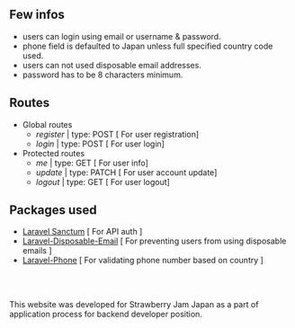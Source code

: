 ## Few infos
- users can login using email or username & password.
- phone field is defaulted to Japan unless full specified country code used.
- users can not used disposable email addresses. 
- password has to be 8 characters minimum. 

## Routes

-   Global routes
    -   *register* | type: POST [ For user registration]
    -   *login* | type: POST [ For user login]
-   Protected routes
    -   *me* | type: GET [ For user info]
    -   *update* | type: PATCH [ For user account update]
    -   *logout* | type: GET [ For user logout]

## Packages used

-   [Laravel Sanctum](https://laravel.com/docs/8.x/sanctum) [ For API auth ]
-   [Laravel-Disposable-Email](https://github.com/Propaganistas/Laravel-Disposable-Email) [ For preventing users from using disposable emails ]
-   [Laravel-Phone](https://github.com/Propaganistas/Laravel-Phone) [ For validating phone number based on country ]

<br>
  <br>
  
This website was developed for Strawberry Jam Japan as a part of application process for backend developer position.
